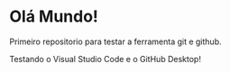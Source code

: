 # Olá Mundo!
 Primeiro repositorio para testar a ferramenta git e github.

Testando o Visual Studio Code e o GitHub Desktop!